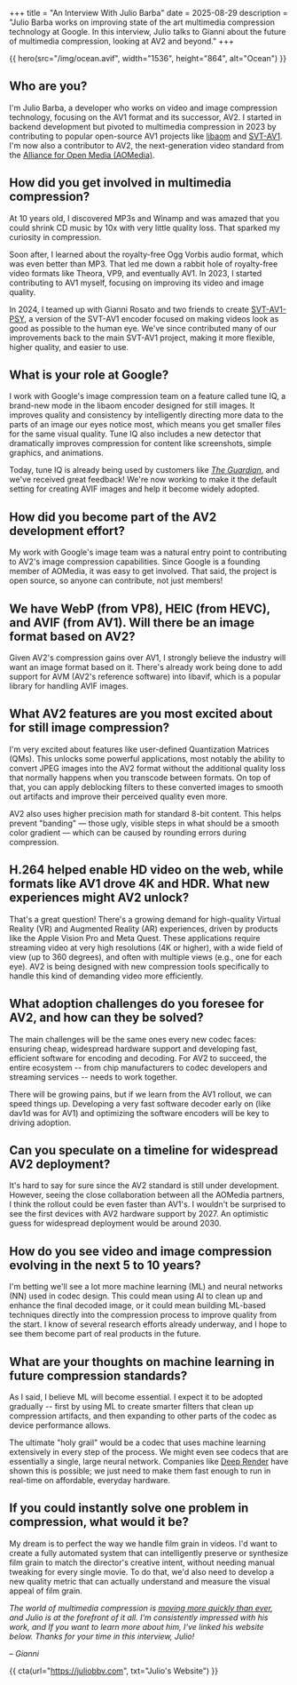 +++
title = "An Interview With Julio Barba"
date = 2025-08-29
description = "Julio Barba works on improving state of the art multimedia compression technology at Google. In this interview, Julio talks to Gianni about the future of multimedia compression, looking at AV2 and beyond."
+++

{{ hero(src="/img/ocean.avif", width="1536", height="864", alt="Ocean") }}

## Who are you?

I'm Julio Barba, a developer who works on video and image compression technology, focusing on the AV1 format and its successor, AV2. I started in backend development but pivoted to multimedia compression in 2023 by contributing to popular open-source AV1 projects like [libaom](https://aomedia.googlesource.com/aom/) and [SVT-AV1](https://gitlab.com/AOMediaCodec/SVT-AV1/). I'm now also a contributor to AV2, the next-generation video standard from the [Alliance for Open Media (AOMedia)](https://aomedia.org).

## How did you get involved in multimedia compression?

At 10 years old, I discovered MP3s and Winamp and was amazed that you could shrink CD music by 10x with very little quality loss. That sparked my curiosity in compression.

Soon after, I learned about the royalty-free Ogg Vorbis audio format, which was even better than MP3. That led me down a rabbit hole of royalty-free video formats like Theora, VP9, and eventually AV1. In 2023, I started contributing to AV1 myself, focusing on improving its video and image quality.

In 2024, I teamed up with Gianni Rosato and two friends to create [SVT-AV1-PSY](https://svt-av1-psy.com), a version of the SVT-AV1 encoder focused on making videos look as good as possible to the human eye. We've since contributed many of our improvements back to the main SVT-AV1 project, making it more flexible, higher quality, and easier to use.

## What is your role at Google?

I work with Google's image compression team on a feature called tune IQ, a brand-new mode in the libaom encoder designed for still images. It improves quality and consistency by intelligently directing more data to the parts of an image our eyes notice most, which means you get smaller files for the same visual quality. Tune IQ also includes a new detector that dramatically improves compression for content like screenshots, simple graphics, and animations.

Today, tune IQ is already being used by customers like _[The Guardian](https://www.theguardian.com/us)_, and we've received great feedback! We're now working to make it the default setting for creating AVIF images and help it become widely adopted.

## How did you become part of the AV2 development effort?

My work with Google's image team was a natural entry point to contributing to AV2's image compression capabilities. Since Google is a founding member of AOMedia, it was easy to get involved. That said, the project is open source, so anyone can contribute, not just members!

## We have WebP (from VP8), HEIC (from HEVC), and AVIF (from AV1). Will there be an image format based on AV2?

Given AV2's compression gains over AV1, I strongly believe the industry will want an image format based on it. There's already work being done to add support for AVM (AV2's reference software) into libavif, which is a popular library for handling AVIF images.

## What AV2 features are you most excited about for still image compression?

I'm very excited about features like user-defined Quantization Matrices (QMs). This unlocks some powerful applications, most notably the ability to convert JPEG images into the AV2 format without the additional quality loss that normally happens when you transcode between formats. On top of that, you can apply deblocking filters to these converted images to smooth out artifacts and improve their perceived quality even more.

AV2 also uses higher precision math for standard 8-bit content. This helps prevent "banding" — those ugly, visible steps in what should be a smooth color gradient — which can be caused by rounding errors during compression.

## H.264 helped enable HD video on the web, while formats like AV1 drove 4K and HDR. What new experiences might AV2 unlock?

That's a great question! There's a growing demand for high-quality Virtual Reality (VR) and Augmented Reality (AR) experiences, driven by products like the Apple Vision Pro and Meta Quest. These applications require streaming video at very high resolutions (4K or higher), with a wide field of view (up to 360 degrees), and often with multiple views (e.g., one for each eye). AV2 is being designed with new compression tools specifically to handle this kind of demanding video more efficiently.

## What adoption challenges do you foresee for AV2, and how can they be solved?

The main challenges will be the same ones every new codec faces: ensuring cheap, widespread hardware support and developing fast, efficient software for encoding and decoding. For AV2 to succeed, the entire ecosystem -- from chip manufacturers to codec developers and streaming services -- needs to work together.

There will be growing pains, but if we learn from the AV1 rollout, we can speed things up. Developing a very fast software decoder early on (like dav1d was for AV1) and optimizing the software encoders will be key to driving adoption.

## Can you speculate on a timeline for widespread AV2 deployment?

It's hard to say for sure since the AV2 standard is still under development. However, seeing the close collaboration between all the AOMedia partners, I think the rollout could be even faster than AV1's. I wouldn't be surprised to see the first devices with AV2 hardware support by 2027. An optimistic guess for widespread deployment would be around 2030.

## How do you see video and image compression evolving in the next 5 to 10 years?

I'm betting we'll see a lot more machine learning (ML) and neural networks (NN) used in codec design. This could mean using AI to clean up and enhance the final decoded image, or it could mean building ML-based techniques directly into the compression process to improve quality from the start. I know of several research efforts already underway, and I hope to see them become part of real products in the future.

## What are your thoughts on machine learning in future compression standards?

As I said, I believe ML will become essential. I expect it to be adopted gradually -- first by using ML to create smarter filters that clean up compression artifacts, and then expanding to other parts of the codec as device performance allows.

The ultimate "holy grail" would be a codec that uses machine learning extensively in every step of the process. We might even see codecs that are essentially a single, large neural network. Companies like [Deep Render](https://deeprender.ai) have shown this is possible; we just need to make them fast enough to run in real-time on affordable, everyday hardware.

## If you could instantly solve one problem in compression, what would it be?

My dream is to perfect the way we handle film grain in videos. I'd want to create a fully automated system that can intelligently preserve or synthesize film grain to match the director's creative intent, without needing manual tweaking for every single movie. To do that, we'd also need to develop a new quality metric that can actually understand and measure the visual appeal of film grain.

_The world of multimedia compression is [moving more quickly than ever](https://giannirosato.com/blog/post/the-multimedia-renaissance/), and Julio is at the forefront of it all. I'm consistently impressed with his work, and If you want to learn more about him, I've linked his website below. Thanks for your time in this interview, Julio!_

_– Gianni_

{{ cta(url="https://juliobbv.com", txt="Julio's Website") }}
